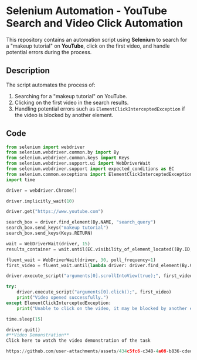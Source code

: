 # Selenium Automation - YouTube Search and Video Click Automation

This repository contains an automation script using **Selenium** to search for a "makeup tutorial" on **YouTube**, click on the first video, and handle potential errors during the process.

## Description
The script automates the process of:
1. Searching for a "makeup tutorial" on YouTube.
2. Clicking on the first video in the search results.
3. Handling potential errors such as `ElementClickInterceptedException` if the video is blocked by another element.

## Code
```python
from selenium import webdriver
from selenium.webdriver.common.by import By
from selenium.webdriver.common.keys import Keys
from selenium.webdriver.support.ui import WebDriverWait
from selenium.webdriver.support import expected_conditions as EC
from selenium.common.exceptions import ElementClickInterceptedException
import time

driver = webdriver.Chrome()

driver.implicitly_wait(10)

driver.get("https://www.youtube.com")

search_box = driver.find_element(By.NAME, "search_query")
search_box.send_keys("makeup tutorial")
search_box.send_keys(Keys.RETURN)

wait = WebDriverWait(driver, 15)
results_container = wait.until(EC.visibility_of_element_located((By.ID, "contents")))

fluent_wait = WebDriverWait(driver, 30, poll_frequency=1)
first_video = fluent_wait.until(lambda driver: driver.find_element(By.CSS_SELECTOR, "ytd-video-renderer"))

driver.execute_script("arguments[0].scrollIntoView(true);", first_video)

try:
    driver.execute_script("arguments[0].click();", first_video)
    print("Video opened successfully.")
except ElementClickInterceptedException:
    print("Unable to click on the video, it may be blocked by another element.")

time.sleep(15)

driver.quit()
#**Video Demonstration**
Click here to watch the video demonstration of the task

https://github.com/user-attachments/assets/434c5fc6-c348-4a08-b836-cdedac86fbea



